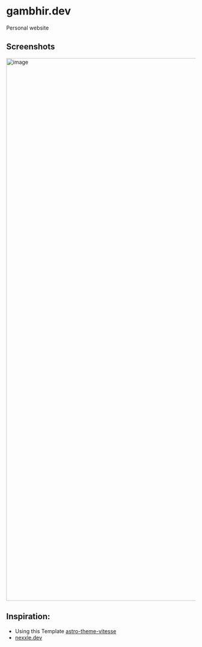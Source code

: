 # gambhir.dev
Personal website

## Screenshots
<img width="1440" alt="image" src="https://github.com/user-attachments/assets/611a6a5f-b826-4adc-831c-0003a7c85c96">

## Inspiration:
- Using this Template [astro-theme-vitesse](https://github.com/kieranwv/astro-theme-vitesse)
- [nexxle.dev](https://www.nexxel.dev/)
